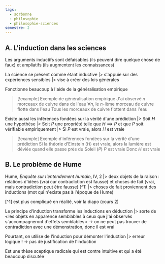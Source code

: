 ```yaml
---
tags:
  - sorbonne
  - philosophie
  - philosophie-sciences
semestre: 2
---
```

## A. L'induction dans les sciences
Les arguments inductifs sont défaisables (ils peuvent dire quelque chose de faux) et ampliatifs (ils augmentent les connaissances)

La science se présent comme étant inductive
|> s'appuie sur des expériences sensibles
|> vise à créer des lois générales

Fonctionne beaucoup à l'aide de la généralisation empirique

> [!example] Exemple de généralisation empirique
> J'ai observé $n$ morceaux de cuivre dans de l'eau
> $\forall n$, le $n$-ième morceau de cuivre flotte dans l'eau
> Tous les morceaux de cuivre flottent dans l'eau

Existe aussi les inférences fondées sur la vérité d'une prédiction
|> Soit $H$ une hypothèse
|> Soit $P$ une propriété telle que $H\implies P$ et que $P$ soit vérifiable empiriquement
|> Si $P$ est vraie, alors $H$ est vraie

> [!example] Exemple d'inférences fondées sur la vérité d'une prédiction
> Si la théorie d'Einstein ($H$) est vraie, alors la lumière est déviée quand elle passe près du Soleil ($P$)
> $P$ est vraie
> Donc $H$ est vraie
## B. Le problème de Hume
Hume, _Enquête sur l'entendement humain_, IV, 2
|> deux objets de la raison : relations d'idées (vrai car contradiction est fausse) et choses de fait (vrai, mais contradiction peut être fausse) [^1]
|> choses de fait proviennent des inductions (mot qui n'existe pas à l'époque de Hume)

[^1] est plus compliqué en réalité, voir la diapo (cours 2)

Le principe d'induction transforme les inductions en déduction
|> sorte de « les objets en apparence semblables à ceux que j'ai observés s'accompagneront d'effets semblables »
-> on ne peut pas trouver de contradiction avec une démonstration, donc il est vrai

Pourtant, on utilise de l'induction pour démonter l'induction
|> erreur logique !
-> pas de justification de l'induction

Est une thèse sceptique radicale qui est contre intuitive et qui a été beaucoup discutée